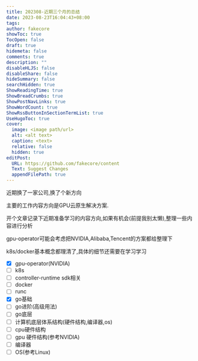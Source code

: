 ```yaml
---
title: 202308-近期三个月的总结
date: 2023-08-23T16:04:43+08:00
tags: 
author: fakecore
showToc: true
TocOpen: false
draft: true
hidemeta: false
comments: true
description: ""
disableHLJS: false
disableShare: false
hideSummary: false
searchHidden: true
ShowReadingTime: true
ShowBreadCrumbs: true
ShowPostNavLinks: true
ShowWordCount: true
ShowRssButtonInSectionTermList: true
UseHugoToc: true
cover:
  image: <image path/url>
  alt: <alt text>
  caption: <text>
  relative: false
  hidden: true
editPost:
  URL: https://github.com/fakecore/content
  Text: Suggest Changes
  appendFilePath: true
---
```


近期换了一家公司,换了个新方向

主要的工作内容方向是GPU云原生解决方案.

开个文章记录下近期准备学习的内容方向,如果有机会(前提我别太懒),整理一些内容进行分析

gpu-operator可能会考虑把NVIDIA,Alibaba,Tencent的方案都给整理下

k8s/docker基本概念都理清了,具体的细节还需要在学习学习





- [x] gpu-operator(NVIDIA)
- [ ] k8s
- [ ] controller-runtime sdk相关
- [ ] docker
- [ ] runc
- [x] go基础
- [ ] go进阶(高级用法)
- [ ] go底层
- [ ] 计算机底层体系结构(硬件结构,编译器,os)
- [ ] cpu硬件结构
- [ ] gpu 硬件结构(参考NVIDIA)
- [ ] 编译器
- [ ] OS(参考Linux)
